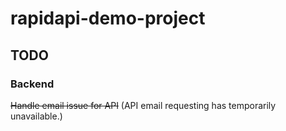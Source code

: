 # rapidapi-demo-project


## TODO

### Backend

~~Handle email issue for API~~ (API email requesting has temporarily unavailable.)
